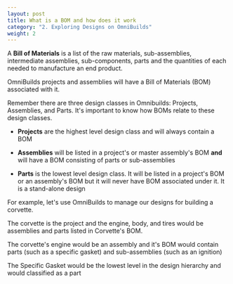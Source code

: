 ```yaml
---
layout: post
title: What is a BOM and how does it work
category: "2. Exploring Designs on OmniBuilds"
weight: 2
---
```


A **Bill of Materials** is a list of the raw materials, sub-assemblies, intermediate assemblies, sub-components, parts and the quantities of each needed to manufacture an end product.

OmniBuilds projects and assemblies will have a Bill of Materials (BOM) associated with it.

Remember there are three design classes in Omnibuilds: Projects, Assemblies, and Parts. It's important to know how BOMs relate to these design classes.

- **Projects** are the highest level design class and will always contain a BOM

- **Assemblies** will be listed in a project's or master assembly's BOM **and** will have a BOM consisting of parts or sub-assemblies  

- **Parts** is the lowest level design class. It will be listed in a project's BOM or an assembly's BOM but it will never have BOM associated under it. It is a stand-alone design


For example, let's use OmniBuilds to manage our designs for building a corvette.

The corvette is the project and the engine, body, and tires would be assemblies and parts listed in Corvette's BOM.

The corvette's engine would be an assembly and it's BOM would contain parts (such as a specific gasket) and sub-assemblies (such as an ignition)

The Specific Gasket would be the lowest level in the design hierarchy and would classified as a part
